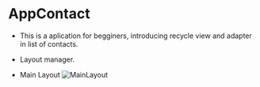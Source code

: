 # AppContact

- This is a aplication for begginers, introducing recycle view and adapter in list of contacts.
- Layout manager.

- Main Layout
![MainLayout](https://user-images.githubusercontent.com/13007030/125514085-61e109ea-8b85-4aed-b959-964c915c0c72.png)
